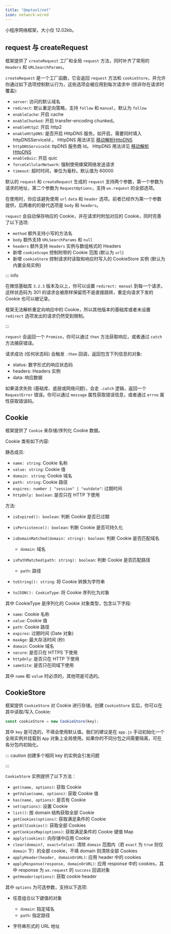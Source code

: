```yaml
---
title: "@mptool/net"
icon: network-wired
---
```


小程序网络框架，大小仅 12.02kb。

<!-- more -->

## request 与 createRequest

框架提供了 `createRequest` 工厂和全局 `request` 方法，同时补齐了常用的 `Headers` 和 `URLSearchParams`。

`createRequest` 是一个工厂函数，它会返回 `request` 方法和 `cookieStore`，并允许你通过如下选项控制默认行为，这些选项会被应用到每次请求中 (除非你在请求时覆盖):

- `server`: 访问的默认域名
- `redirect`: 默认重定向策略，支持 `follow` 和 `manual`，默认为 `follow`
- `enableCache`: 开启 cache
- `enableChunked`: 开启 transfer-encoding chunked。
- `enableHttp2`: 开启 http2
- `enableHttpDNS`: 是否开启 HttpDNS 服务。如开启，需要同时填入 httpDNSServiceId 。 HttpDNS 用法详见 [移动解析HttpDNS](https://developers.weixin.qq.com/miniprogram/dev/framework/ability/HTTPDNS.html)
- `httpDNSServiceId`: ttpDNS 服务商 Id。 HttpDNS 用法详见 [移动解析HttpDNS](https://developers.weixin.qq.com/miniprogram/dev/framework/ability/HTTPDNS.html)
- `enableQuic`: 开启 quic
- `forceCellularNetwork`: 强制使用蜂窝网络发送请求
- `timeout`: 超时时间，单位为毫秒。默认值为 60000

默认的 `request` 和 `createRequest` 生成的 `request` 支持两个参数，第一个参数为请求的地址，第二个参数为 `RequestOptions`，支持 `wx.request` 的全部选项。

在使用时，你应该避免使用 `url` `data` 和 `header` 选项。前者已经作为第一个参数提供，后两者的的替代选项是 `body` 和 `headers`。

`request` 会自动保存响应的 Cookie，并在请求时附加对应的 Cookie，同时完善了以下选项:

- `method` 额外支持小写的方法名
- `body` 额外支持 `URLSearchParams` 和 `null`
- `headers` 额外支持 `Headers` 实例与数组格式的 Headers
- 新增 `cookieScope` 控制附带的 Cookie 范围 (默认为 `url`)
- 新增 `cookieStore` 控制请求时读取和响应时写入的 CookieStore 实例 (默认为内置全局实例)

::: info

在微信基础库 `3.2.3` 版本及以上，你可以设置 `redirect: manual` 到每一个请求，这样状态码为 301 的请求会被原样保留而不是直接跳转，重定向请求下发的 Cookie 也可以被记录。

框架无法解析重定向响应中的 Cookie，所以其他版本的基础库或者未设置 `redirect` 选项发出的请求仍然受到限制。

:::

`request` 会返回一个 `Promise`，你可以通过 `then` 方法获取响应，或者通过 `catch` 方法捕获错误。

请求成功 (任何状态码) 会触发 `.then` 回调，返回包含下列信息的对象:

- status: 数字形式的响应状态码
- headers: Headers 实例
- data: 响应数据

如果请求失败 (基础库、底层或网络问题)，会走 `.catch` 逻辑，返回一个 `RequestError` 错误。你可以通过 `message` 属性获取错误信息，或者通过 `errno` 属性获取错误码。

## Cookie

框架提供了 `Cookie` 来存储/序列化 Cookie 数据。

Cookie 类有如下内容:

静态成员:

- `name: string`: Cookie 名称
- `value: string`: Cookie 值
- `domain: string`: Cookie 域名
- `path: string`: Cookie 路径
- `expires: number | "session" | "outdate"`: 过期时间
- `httpOnly: boolean`: 是否只在 HTTP 下使用

方法:

- `isExpired(): boolean`: 判断 Cookie 是否已过期

- `isPersistence(): boolean`: 判断 Cookie 是否可持久化

- `isDomainMatched(domain: string): boolean`: 判断 Cookie 是否匹配域名

  - `domain`: 域名

- `isPathMatched(path: string): boolean`: 判断 Cookie 是否匹配路径

  - `path`: 路径

- `toString(): string`: 将 Cookie 转换为字符串

- `toJSON(): CookieType`: 将 Cookie 序列化为对象

其中 CookieType 是序列化的 Cookie 对象类型，包含以下字段:

- `name`: Cookie 名称
- `value`: Cookie 值
- `path`: Cookie 路径
- `expires`: 过期时间 (Date 对象)
- `maxAge`: 最大存活时间 (秒)
- `domain`: Cookie 域名
- `secure`: 是否只在 HTTPS 下使用
- `httpOnly`: 是否只在 HTTP 下使用
- `sameSite`: 是否只在同域下使用

其中 `name` 和 `value` 时必须的，其他项是可选的。

## CookieStore

框架提供 `CookieStore` 对 Cookie 进行存储。创建 `CookieStore` 实后，你可以在其中读取/写入 Cookie:

```ts
const cookieStore = new CookieStore(key);
```

其中 `key` 是可选的，不填会使用默认值。我们的建议是在 `app.js` 手动初始化一个全局实例并挂载到 `App` 对象上全局使用。如果你的不同分包之间需要隔离，可在各分包内初始化。

::: caution 创建多个相同 key 的实例会引发问题

:::

`CookieStore` 实例提供了以下方法：

- `get(name, options)`: 获取 Cookie
- `getValue(name, options)`: 获取 Cookie 值
- `has(name, options)`: 是否有 Cookie
- `set(options)`: 设置 Cookie
- `list()`: 按 domain 结构获取全部 Cookie
- `getCookies(options)`: 获取满足条件的 Cookie
- `getAllCookies()`: 获取全部 Cookies
- `getCookiesMap(options)`: 获取满足条件的 Cookie 键值 Map
- `apply(cookies)`: 向存储中应用 Cookie
- `clear(domain?, exact=false)`: 清除 `domain` 范围内（若 `exact` 为 `true` 则仅 `domain` 下）的全部 cookie，不填 domain 则清除全部 Cookies
- `applyHeader(header, domainOrURL)`: 应用 header 中的 cookies
- `applyResponse(response, domainOrURL)`: 应用 response 中的 cookies，其中 response 为 `wx.request` 的 `success` 回调对象
- `getHeader(options)`: 获取 cookie header

其中 `options` 为可选参数，支持以下选项:

- 任意组合以下键值的对象

  - `domain`: 指定域名
  - `path`: 指定路径

- 字符串形式的 URL 地址
